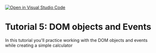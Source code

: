 [![Open in Visual Studio Code](https://classroom.github.com/assets/open-in-vscode-c66648af7eb3fe8bc4f294546bfd86ef473780cde1dea487d3c4ff354943c9ae.svg)](https://classroom.github.com/online_ide?assignment_repo_id=9199258&assignment_repo_type=AssignmentRepo)
# Tutorial 5: DOM objects and Events

In this tutorial you'll practice working with the DOM objects and events while creating a simple calculator

